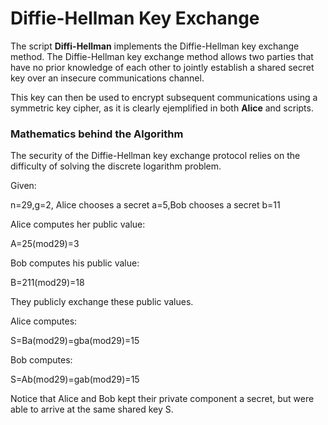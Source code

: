 <h1>Diffie-Hellman Key Exchange</h1>

The script <b>Diffi-Hellman</b> implements the Diffie-Hellman key exchange method. The Diffie-Hellman key exchange method allows two parties that have no prior knowledge of each other to jointly establish a shared secret key over an insecure communications channel.<br>

This key can then be used to encrypt subsequent communications using a symmetric key cipher, as it is clearly ejemplified in both <b>Alice</b> and </Bob> scripts.

<h3>Mathematics behind the Algorithm</h3>

The security of the Diffie-Hellman key exchange protocol relies on the difficulty of solving the discrete logarithm problem.



Given:

n=29,g=2, Alice chooses a secret a=5,Bob chooses a secret b=11

Alice computes her public value:

A=25(mod29)=3

Bob computes his public value:

B=211(mod29)=18

They publicly exchange these public values.

Alice computes:

S=Ba(mod29)=gba(mod29)=15

Bob computes:

S=Ab(mod29)=gab(mod29)=15

Notice that Alice and Bob kept their private component a secret, but were able to arrive at the same shared key S.




